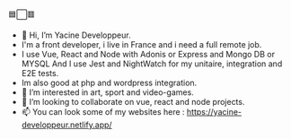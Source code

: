 🟦⬜🟥
- 👋 Hi, I’m Yacine Developpeur.
- I'm a front developer, i live in France and i need a full remote job.
 - I use Vue, React and Node with Adonis or Express and Mongo DB or MYSQL And I use Jest and NightWatch for my unitaire, integration and E2E tests.
 - Im also good at php and wordpress integration.
- 👀 I’m interested in art, sport and video-games.
- 💞️ I’m looking to collaborate on vue, react and node projects.
- 📫 You can look some of my websites here : 
https://yacine-developpeur.netlify.app/


<!---
Yacinedeveloppeur/Yacinedeveloppeur is a ✨ special ✨ repository because its `README.md` (this file) appears on your GitHub profile.
You can click the Preview link to take a look at your changes.
--->

